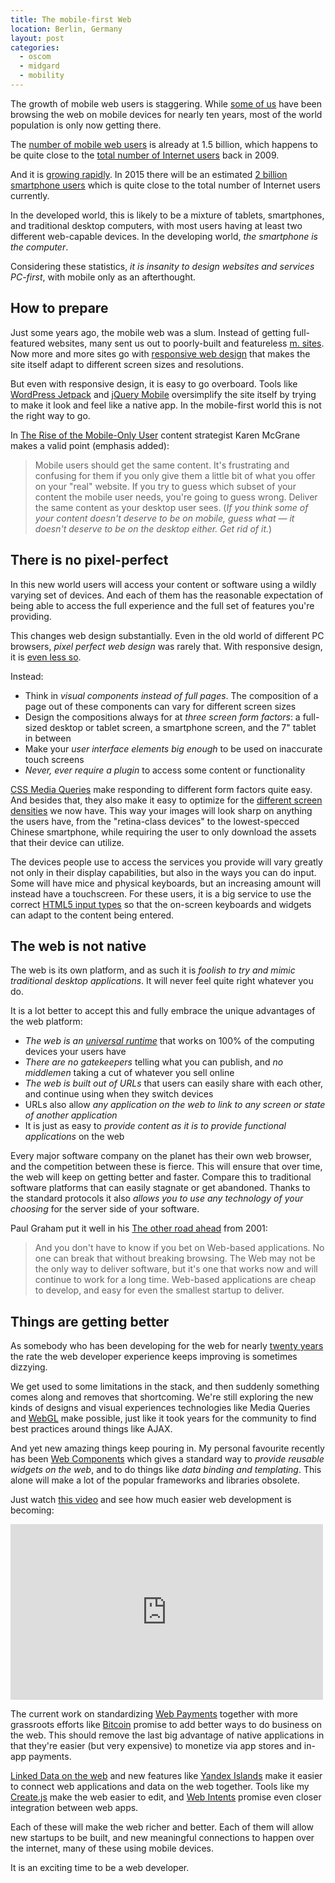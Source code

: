 ```yaml
---
title: The mobile-first Web
location: Berlin, Germany
layout: post
categories:
  - oscom
  - midgard
  - mobility
---
```

The growth of mobile web users is staggering. While [some of us](http://bergie.iki.fi/blog/meego-diaspora/) have been browsing the web on mobile devices for nearly ten years, most of the world population is only now getting there.

The [number of mobile web users](http://www.tuaw.com/2013/05/31/internet-trends-report-highlights-ipads-incredible-success-roo/) is already at 1.5 billion, which happens to be quite close to the [total number of Internet users](http://www.internetworldstats.com/blog.htm) back in 2009.

And it is [growing rapidly](http://www.fiercemobileit.com/story/global-smartphone-market-growth-estimates-vary-among-research-firms/2013-06-03). In 2015 there will be an estimated [2 billion smartphone users](http://finance.yahoo.com/news/number-smartphones-around-world-top-122000896.html) which is quite close to the total number of Internet users currently.

In the developed world, this is likely to be a mixture of tablets, smartphones, and traditional desktop computers, with most users having at least two different web-capable devices. In the developing world, *the smartphone is the computer*.

Considering these statistics, *it is insanity to design websites and services PC-first*, with mobile only as an afterthought.

## How to prepare

Just some years ago, the mobile web was a slum. Instead of getting full-featured websites, many sent us out to poorly-built and featureless [m. sites](http://www.mobify.com/blog/6-reasons-mdot-websites-are-dead-ends/). Now more and more sites go with [responsive web design](http://en.wikipedia.org/wiki/Responsive_web_design) that makes the site itself adapt to different screen sizes and resolutions.

But even with responsive design, it is easy to go overboard. Tools like [WordPress Jetpack](http://jetpack.me/support/mobile-theme/) and [jQuery Mobile](http://jquerymobile.com/) oversimplify the site itself by trying to make it look and feel like a native app. In the mobile-first world this is not the right way to go.

In [The Rise of the Mobile-Only User](http://blogs.hbr.org/cs/2013/05/the_rise_of_the_mobile-only_us.html) content strategist Karen McGrane makes a valid point (emphasis added):

> Mobile users should get the same content. It's frustrating and confusing for them if you only give them a little bit of what you offer on your "real" website. If you try to guess which subset of your content the mobile user needs, you're going to guess wrong. Deliver the same content as your desktop user sees. (*If you think some of your content doesn't deserve to be on mobile, guess what — it doesn't deserve to be on the desktop either. Get rid of it.*)

## There is no pixel-perfect

In this new world users will access your content or software using a wildly varying set of devices. And each of them has the reasonable expectation of being able to access the full experience and the full set of features you're providing.

This changes web design substantially. Even in the old world of different PC browsers, *pixel perfect web design* was rarely that. With responsive design, it is [even less so](http://blog.microsecommerce.com/index.php/uncategorized/responsive-design-and-the-demise-of-pixel-perfect/).

Instead:

* Think in *visual components instead of full pages*. The composition of a page out of these components can vary for different screen sizes
* Design the compositions always for at *three screen form factors*: a full-sized desktop or tablet screen, a smartphone screen, and the 7" tablet in between
* Make your *user interface elements big enough* to be used on inaccurate touch screens
* *Never, ever require a plugin* to access some content or functionality

[CSS Media Queries](http://css-tricks.com/css-media-queries/) make responding to different form factors quite easy. And besides that, they also make it easy to optimize for the [different screen densities](http://developer.android.com/training/multiscreen/screendensities.html#TaskProvideAltBmp) we now have. This way your images will look sharp on anything the users have, from the "retina-class devices" to the lowest-specced Chinese smartphone, while requiring the user to only download the assets that their device can utilize.

The devices people use to access the services you provide will vary greatly not only in their display capabilities, but also in the ways you can do input. Some will have mice and physical keyboards, but an increasing amount will instead have a touchscreen. For these users, it is a big service to use the correct [HTML5 input types](http://sixrevisions.com/html5/new-html5-form-input-types/) so that the on-screen keyboards and widgets can adapt to the content being entered.

## The web is not native

The web is its own platform, and as such it is *foolish to try and mimic traditional desktop applications*. It will never feel quite right whatever you do.

It is a lot better to accept this and fully embrace the unique advantages of the web platform:

* *The web is an [universal runtime](http://bergie.iki.fi/blog/the_universal_runtime/)* that works on 100% of the computing devices your users have
* *There are no gatekeepers* telling what you can publish, and *no middlemen* taking a cut of whatever you sell online
* *The web is built out of URLs* that users can easily share with each other, and continue using when they switch devices
* URLs also allow *any application on the web to link to any screen or state of another application*
* It is just as easy to *provide content as it is to provide functional applications* on the web

Every major software company on the planet has their own web browser, and the competition between these is fierce. This will ensure that over time, the web will keep on getting better and faster. Compare this to traditional software platforms that can easily stagnate or get abandoned. Thanks to the standard protocols it also *allows you to use any technology of your choosing* for the server side of your software.

Paul Graham put it well in his [The other road ahead](http://paulgraham.com/road.html) from 2001:

>  And you don't have to know if you bet on Web-based applications. No one can break that without breaking browsing. The Web may not be the only way to deliver software, but it's one that works now and will continue to work for a long time. Web-based applications are cheap to develop, and easy for even the smallest startup to deliver.

## Things are getting better

As somebody who has been developing for the web for nearly [twenty years](http://press.web.cern.ch/press-releases/2013/04/cern-celebrates-20-years-free-open-web) the rate the web developer experience keeps improving is sometimes dizzying.

We get used to some limitations in the stack, and then suddenly something comes along and removes that shortcoming. We're still exploring the new kinds of designs and visual experiences technologies like Media Queries and [WebGL](http://en.wikipedia.org/wiki/WebGL) make possible, just like it took years for the community to find best practices around things like AJAX.

And yet new amazing things keep pouring in. My personal favourite recently has been [Web Components](http://www.polymer-project.org/) which gives a standard way to *provide reusable widgets on the web*, and to do things like *data binding and templating*. This alone will make a lot of the popular frameworks and libraries obsolete.

Just watch [this video](http://youtu.be/0g0oOOT86NY) and see how much easier web development is becoming:

<iframe width="500" height="281" src="http://www.youtube.com/embed/0g0oOOT86NY" frameborder="0" allowfullscreen></iframe>

The current work on standardizing [Web Payments](https://payswarm.com/) together with more grassroots efforts like [Bitcoin](http://bitcoin.org/en/) promise to add better ways to do business on the web. This should remove the last big advantage of native applications in that they're easier (but very expensive) to monetize via app stores and in-app payments.

[Linked Data on the web](http://rdfa.info/) and new features like [Yandex Islands](http://beta.yandex.com/) make it easier to connect web applications and data on the web together. Tools like my [Create.js](http://createjs.org/) make the web easier to edit, and [Web Intents](http://webintents.org/) promise even closer integration between web apps.

Each of these will make the web richer and better. Each of them will allow new startups to be built, and new meaningful connections to happen over the internet, many of these using mobile devices.

It is an exciting time to be a web developer.
